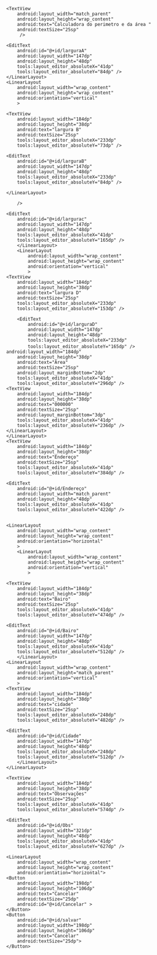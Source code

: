 <?xml version="1.0" encoding="utf-8"?>
<LinearLayout
    xmlns:android="http://schemas.android.com/apk/res/android"
    xmlns:app="http://schemas.android.com/apk/res-auto"
    xmlns:tools="http://schemas.android.com/tools"
    android:id="@+id/main"
    android:layout_width="match_parent"
    android:layout_height="match_parent"
    tools:context=".MainActivity"
    android:orientation="vertical"
    android:layout_margin="10dp"
    >

    <TextView
        android:layout_width="match_parent"
        android:layout_height="wrap_content"
        android:text="Calculadora do perimetro e da área "
        android:textSize="25sp"
         />

<LinearLayout
    android:layout_width="wrap_content"
    android:layout_height="wrap_content"
    android:orientation="horizontal"
    >
    <LinearLayout
        android:layout_width="wrap_content"
        android:layout_height="wrap_content"
        android:orientation="vertical"
        >
    <TextView
        android:layout_width="184dp"
        android:layout_height="38dp"
        android:text="largura A"
        android:textSize="25sp"
        tools:layout_editor_absoluteX="41dp"
        tools:layout_editor_absoluteY="73dp" />

    <EditText
        android:id="@+id/larguraA"
        android:layout_width="147dp"
        android:layout_height="48dp"
        tools:layout_editor_absoluteX="41dp"
        tools:layout_editor_absoluteY="84dp" />
    </LinearLayout>
    <LinearLayout
        android:layout_width="wrap_content"
        android:layout_height="wrap_content"
        android:orientation="vertical"
        >

    <TextView
        android:layout_width="184dp"
        android:layout_height="38dp"
        android:text="largura B"
        android:textSize="25sp"
        tools:layout_editor_absoluteX="233dp"
        tools:layout_editor_absoluteY="73dp" />

    <EditText
        android:id="@+id/larguraB"
        android:layout_width="147dp"
        android:layout_height="48dp"
        tools:layout_editor_absoluteX="233dp"
        tools:layout_editor_absoluteY="84dp" />

    </LinearLayout>
</LinearLayout>
    <LinearLayout
        android:layout_width="wrap_content"
        android:layout_height="wrap_content"
        android:orientation="horizontal"
        >
        <LinearLayout
            android:layout_width="wrap_content"
            android:layout_height="wrap_content"
            android:orientation="vertical"
            >
    <TextView
        android:layout_width="184dp"
        android:layout_height="38dp"
        android:text="largura C"
        android:textSize="25sp"
        tools:layout_editor_absoluteX="41dp"
        tools:layout_editor_absoluteY="153dp"

        />

    <EditText
        android:id="@+id/largurac"
        android:layout_width="147dp"
        android:layout_height="48dp"
        tools:layout_editor_absoluteX="41dp"
        tools:layout_editor_absoluteY="165dp" />
        </LinearLayout>
        <LinearLayout
            android:layout_width="wrap_content"
            android:layout_height="wrap_content"
            android:orientation="vertical"
            >
    <TextView
        android:layout_width="184dp"
        android:layout_height="38dp"
        android:text="largura D"
        android:textSize="25sp"
        tools:layout_editor_absoluteX="233dp"
        tools:layout_editor_absoluteY="153dp" />

        <EditText
            android:id="@+id/larguraD"
            android:layout_width="147dp"
            android:layout_height="48dp"
            tools:layout_editor_absoluteX="233dp"
            tools:layout_editor_absoluteY="165dp" />

</LinearLayout>
    </LinearLayout>
    <LinearLayout
        android:layout_width="wrap_content"
        android:layout_height="wrap_content"
        android:orientation="horizontal"
        >
        <LinearLayout
            android:layout_width="wrap_content"
            android:layout_height="wrap_content"
            android:orientation="vertical"
            >
    <TextView
        android:layout_width="184dp"
        android:layout_height="38dp"
        android:text="Perimetro"
        android:textSize="25sp"
        android:layout_marginBottom="2dp"
        tools:layout_editor_absoluteX="41dp"
        tools:layout_editor_absoluteY="236dp" />
    <TextView
        android:layout_width="184dp"
        android:layout_height="38dp"
        android:text="000000"
        android:textSize="25sp"
        android:layout_marginBottom="3dp"
        tools:layout_editor_absoluteX="41dp"
        tools:layout_editor_absoluteY="236dp" />
        </LinearLayout>
        <LinearLayout
            android:layout_width="wrap_content"
            android:layout_height="wrap_content"
            android:orientation="vertical"
            >
        <TextView

        android:layout_width="184dp"
        android:layout_height="38dp"
        android:text="Àrea"
        android:textSize="25sp"
        android:layout_marginBottom="2dp"
        tools:layout_editor_absoluteX="41dp"
        tools:layout_editor_absoluteY="296dp" />
    <TextView
        android:layout_width="184dp"
        android:layout_height="38dp"
        android:text="000000"
        android:textSize="25sp"
        android:layout_marginBottom="3dp"
        tools:layout_editor_absoluteX="41dp"
        tools:layout_editor_absoluteY="236dp" />
    </LinearLayout>
    </LinearLayout>
    <TextView
        android:layout_width="184dp"
        android:layout_height="38dp"
        android:text="Endereço"
        android:textSize="25sp"
        tools:layout_editor_absoluteX="41dp"
        tools:layout_editor_absoluteY="384dp" />

    <EditText
        android:id="@+id/Endereço"
        android:layout_width="match_parent"
        android:layout_height="48dp"
        tools:layout_editor_absoluteX="41dp"
        tools:layout_editor_absoluteY="422dp" />


    <LinearLayout
        android:layout_width="wrap_content"
        android:layout_height="wrap_content"
        android:orientation="horizontal"
        >
        <LinearLayout
            android:layout_width="wrap_content"
            android:layout_height="wrap_content"
            android:orientation="vertical"
            >

    <TextView
        android:layout_width="184dp"
        android:layout_height="38dp"
        android:text="Bairo"
        android:textSize="25sp"
        tools:layout_editor_absoluteX="41dp"
        tools:layout_editor_absoluteY="474dp" />

    <EditText
        android:id="@+id/Bairo"
        android:layout_width="147dp"
        android:layout_height="48dp"
        tools:layout_editor_absoluteX="41dp"
        tools:layout_editor_absoluteY="512dp" />
        </LinearLayout>
    <LinearLayout
        android:layout_width="wrap_content"
        android:layout_height="match_parent"
        android:orientation="vertical"
        >
    <TextView
        android:layout_width="184dp"
        android:layout_height="38dp"
        android:text="cidade"
        android:textSize="25sp"
        tools:layout_editor_absoluteX="248dp"
        tools:layout_editor_absoluteY="482dp" />

    <EditText
        android:id="@+id/Cidade"
        android:layout_width="147dp"
        android:layout_height="48dp"
        tools:layout_editor_absoluteX="248dp"
        tools:layout_editor_absoluteY="512dp" />
        </LinearLayout>
    </LinearLayout>

    <TextView
        android:layout_width="184dp"
        android:layout_height="38dp"
        android:text="Observações"
        android:textSize="25sp"
        tools:layout_editor_absoluteX="41dp"
        tools:layout_editor_absoluteY="574dp" />

    <EditText
        android:id="@+id/Obs"
        android:layout_width="321dp"
        android:layout_height="48dp"
        tools:layout_editor_absoluteX="41dp"
        tools:layout_editor_absoluteY="627dp" />
<LinearLayout
    android:layout_width="wrap_content"
    android:layout_height="wrap_content"
    android:orientation="vertical">

    <LinearLayout
        android:layout_width="wrap_content"
        android:layout_height="wrap_content"
        android:orientation="horizontal">
    <Button
        android:layout_width="198dp"
        android:layout_height="106dp"
        android:text="Cancelar"
        android:textSize="25dp"
        android:id="@+id/Cancelar" >
    </Button>
    <Button
        android:id="@+id/salvar"
        android:layout_width="198dp"
        android:layout_height="106dp"
        android:text="Cancelar"
        android:textSize="25dp">
    </Button>
</LinearLayout>
</LinearLayout>
    </LinearLayout>
